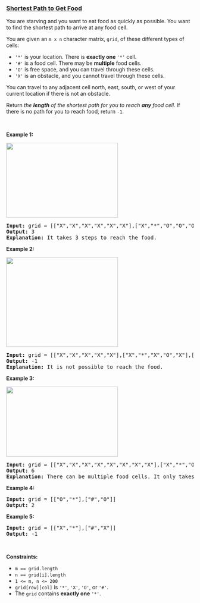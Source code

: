 ### [Shortest Path to Get Food](https://leetcode.com/problems/shortest-path-to-get-food)

<p>You are starving and you want to eat food as quickly as possible. You want to find the shortest path to arrive at any food cell.</p>

<p>You are given an <code>m x n</code> character matrix, <code>grid</code>, of these different types of cells:</p>

<ul>
	<li><code>&#39;*&#39;</code> is your location. There is <strong>exactly one </strong><code>&#39;*&#39;</code> cell.</li>
	<li><code>&#39;#&#39;</code> is a food cell. There may be <strong>multiple</strong> food cells.</li>
	<li><code>&#39;O&#39;</code> is free space, and you can travel through these cells.</li>
	<li><code>&#39;X&#39;</code> is an obstacle, and you cannot travel through these cells.</li>
</ul>

<p>You can travel to any adjacent cell north, east, south, or west of your current location if there is not an obstacle.</p>

<p>Return <em>the <strong>length</strong> of the shortest path for you to reach <strong>any</strong> food cell</em>. If there is no path for you to reach food, return <code>-1</code>.</p>

<p>&nbsp;</p>
<p><strong>Example 1:</strong></p>
<img alt="" src="https://assets.leetcode.com/uploads/2020/09/21/img1.jpg" style="width: 300px; height: 201px;" />
<pre>
<strong>Input:</strong> grid = [[&quot;X&quot;,&quot;X&quot;,&quot;X&quot;,&quot;X&quot;,&quot;X&quot;,&quot;X&quot;],[&quot;X&quot;,&quot;*&quot;,&quot;O&quot;,&quot;O&quot;,&quot;O&quot;,&quot;X&quot;],[&quot;X&quot;,&quot;O&quot;,&quot;O&quot;,&quot;#&quot;,&quot;O&quot;,&quot;X&quot;],[&quot;X&quot;,&quot;X&quot;,&quot;X&quot;,&quot;X&quot;,&quot;X&quot;,&quot;X&quot;]]
<strong>Output:</strong> 3
<strong>Explanation:</strong> It takes 3 steps to reach the food.
</pre>

<p><strong>Example 2:</strong></p>
<img alt="" src="https://assets.leetcode.com/uploads/2020/09/21/img2.jpg" style="width: 300px; height: 241px;" />
<pre>
<strong>Input:</strong> grid = [[&quot;X&quot;,&quot;X&quot;,&quot;X&quot;,&quot;X&quot;,&quot;X&quot;],[&quot;X&quot;,&quot;*&quot;,&quot;X&quot;,&quot;O&quot;,&quot;X&quot;],[&quot;X&quot;,&quot;O&quot;,&quot;X&quot;,&quot;#&quot;,&quot;X&quot;],[&quot;X&quot;,&quot;X&quot;,&quot;X&quot;,&quot;X&quot;,&quot;X&quot;]]
<strong>Output:</strong> -1
<strong>Explanation:</strong> It is not possible to reach the food.
</pre>

<p><strong>Example 3:</strong></p>
<img alt="" src="https://assets.leetcode.com/uploads/2020/09/21/img3.jpg" style="width: 300px; height: 188px;" />
<pre>
<strong>Input:</strong> grid = [[&quot;X&quot;,&quot;X&quot;,&quot;X&quot;,&quot;X&quot;,&quot;X&quot;,&quot;X&quot;,&quot;X&quot;,&quot;X&quot;],[&quot;X&quot;,&quot;*&quot;,&quot;O&quot;,&quot;X&quot;,&quot;O&quot;,&quot;#&quot;,&quot;O&quot;,&quot;X&quot;],[&quot;X&quot;,&quot;O&quot;,&quot;O&quot;,&quot;X&quot;,&quot;O&quot;,&quot;O&quot;,&quot;X&quot;,&quot;X&quot;],[&quot;X&quot;,&quot;O&quot;,&quot;O&quot;,&quot;O&quot;,&quot;O&quot;,&quot;#&quot;,&quot;O&quot;,&quot;X&quot;],[&quot;X&quot;,&quot;X&quot;,&quot;X&quot;,&quot;X&quot;,&quot;X&quot;,&quot;X&quot;,&quot;X&quot;,&quot;X&quot;]]
<strong>Output:</strong> 6
<strong>Explanation:</strong> There can be multiple food cells. It only takes 6 steps to reach the bottom food.</pre>

<p><strong>Example 4:</strong></p>

<pre>
<strong>Input:</strong> grid = [[&quot;O&quot;,&quot;*&quot;],[&quot;#&quot;,&quot;O&quot;]]
<strong>Output:</strong> 2
</pre>

<p><strong>Example 5:</strong></p>

<pre>
<strong>Input:</strong> grid = [[&quot;X&quot;,&quot;*&quot;],[&quot;#&quot;,&quot;X&quot;]]
<strong>Output:</strong> -1
</pre>

<p>&nbsp;</p>
<p><strong>Constraints:</strong></p>

<ul>
	<li><code>m == grid.length</code></li>
	<li><code>n == grid[i].length</code></li>
	<li><code>1 &lt;= m, n &lt;= 200</code></li>
	<li><code>grid[row][col]</code> is <code>&#39;*&#39;</code>, <code>&#39;X&#39;</code>, <code>&#39;O&#39;</code>, or <code>&#39;#&#39;</code>.</li>
	<li>The <code>grid</code> contains <strong>exactly one</strong> <code>&#39;*&#39;</code>.</li>
</ul>
